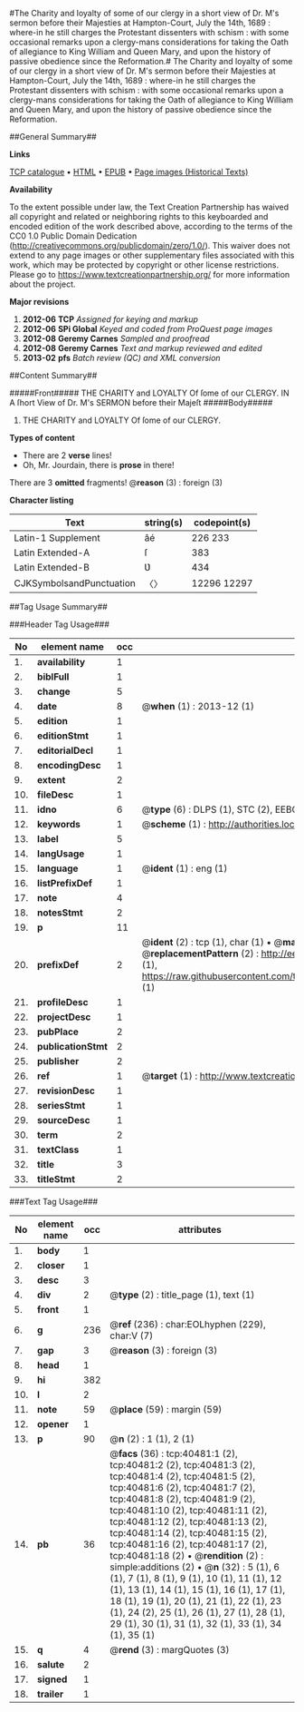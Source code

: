 #The Charity and loyalty of some of our clergy in a short view of Dr. M's sermon before their Majesties at Hampton-Court, July the 14th, 1689 : where-in he still charges the Protestant dissenters with schism : with some occasional remarks upon a clergy-mans considerations for taking the Oath of allegiance to King William and Queen Mary, and upon the history of passive obedience since the Reformation.#
The Charity and loyalty of some of our clergy in a short view of Dr. M's sermon before their Majesties at Hampton-Court, July the 14th, 1689 : where-in he still charges the Protestant dissenters with schism : with some occasional remarks upon a clergy-mans considerations for taking the Oath of allegiance to King William and Queen Mary, and upon the history of passive obedience since the Reformation.

##General Summary##

**Links**

[TCP catalogue](http://www.ota.ox.ac.uk/tcp/)  • 
[HTML](http://tei.it.ox.ac.uk/tcp/Texts-HTML/free/A31/A31766.html)  • 
[EPUB](http://tei.it.ox.ac.uk/tcp/Texts-EPUB/free/A31/A31766.epub) • 
[Page images (Historical Texts)](https://historicaltexts.jisc.ac.uk/eebo-07922678e)

**Availability**

To the extent possible under law, the Text Creation Partnership has waived all copyright and related or neighboring rights to this keyboarded and encoded edition of the work described above, according to the terms of the CC0 1.0 Public Domain Dedication (http://creativecommons.org/publicdomain/zero/1.0/). This waiver does not extend to any page images or other supplementary files associated with this work, which may be protected by copyright or other license restrictions. Please go to https://www.textcreationpartnership.org/ for more information about the project.

**Major revisions**

1. __2012-06__ __TCP__ *Assigned for keying and markup*
1. __2012-06__ __SPi Global__ *Keyed and coded from ProQuest page images*
1. __2012-08__ __Geremy Carnes__ *Sampled and proofread*
1. __2012-08__ __Geremy Carnes__ *Text and markup reviewed and edited*
1. __2013-02__ __pfs__ *Batch review (QC) and XML conversion*

##Content Summary##

#####Front#####
THE CHARITY and LOYALTY Of ſome of our CLERGY. IN A ſhort View of Dr. M's SERMON before their Majeſt
#####Body#####

1. THE CHARITY and LOYALTY Of ſome of our CLERGY.

**Types of content**

  * There are 2 **verse** lines!
  * Oh, Mr. Jourdain, there is **prose** in there!

There are 3 **omitted** fragments! 
 @__reason__ (3) : foreign (3)

**Character listing**


|Text|string(s)|codepoint(s)|
|---|---|---|
|Latin-1 Supplement|âé|226 233|
|Latin Extended-A|ſ|383|
|Latin Extended-B|Ʋ|434|
|CJKSymbolsandPunctuation|〈〉|12296 12297|

##Tag Usage Summary##

###Header Tag Usage###

|No|element name|occ|attributes|
|---|---|---|---|
|1.|__availability__|1||
|2.|__biblFull__|1||
|3.|__change__|5||
|4.|__date__|8| @__when__ (1) : 2013-12 (1)|
|5.|__edition__|1||
|6.|__editionStmt__|1||
|7.|__editorialDecl__|1||
|8.|__encodingDesc__|1||
|9.|__extent__|2||
|10.|__fileDesc__|1||
|11.|__idno__|6| @__type__ (6) : DLPS (1), STC (2), EEBO-CITATION (1), OCLC (1), VID (1)|
|12.|__keywords__|1| @__scheme__ (1) : http://authorities.loc.gov/ (1)|
|13.|__label__|5||
|14.|__langUsage__|1||
|15.|__language__|1| @__ident__ (1) : eng (1)|
|16.|__listPrefixDef__|1||
|17.|__note__|4||
|18.|__notesStmt__|2||
|19.|__p__|11||
|20.|__prefixDef__|2| @__ident__ (2) : tcp (1), char (1)  •  @__matchPattern__ (2) : ([0-9\-]+):([0-9IVX]+) (1), (.+) (1)  •  @__replacementPattern__ (2) : http://eebo.chadwyck.com/downloadtiff?vid=$1&page=$2 (1), https://raw.githubusercontent.com/textcreationpartnership/Texts/master/tcpchars.xml#$1 (1)|
|21.|__profileDesc__|1||
|22.|__projectDesc__|1||
|23.|__pubPlace__|2||
|24.|__publicationStmt__|2||
|25.|__publisher__|2||
|26.|__ref__|1| @__target__ (1) : http://www.textcreationpartnership.org/docs/. (1)|
|27.|__revisionDesc__|1||
|28.|__seriesStmt__|1||
|29.|__sourceDesc__|1||
|30.|__term__|2||
|31.|__textClass__|1||
|32.|__title__|3||
|33.|__titleStmt__|2||


###Text Tag Usage###

|No|element name|occ|attributes|
|---|---|---|---|
|1.|__body__|1||
|2.|__closer__|1||
|3.|__desc__|3||
|4.|__div__|2| @__type__ (2) : title_page (1), text (1)|
|5.|__front__|1||
|6.|__g__|236| @__ref__ (236) : char:EOLhyphen (229), char:V (7)|
|7.|__gap__|3| @__reason__ (3) : foreign (3)|
|8.|__head__|1||
|9.|__hi__|382||
|10.|__l__|2||
|11.|__note__|59| @__place__ (59) : margin (59)|
|12.|__opener__|1||
|13.|__p__|90| @__n__ (2) : 1 (1), 2 (1)|
|14.|__pb__|36| @__facs__ (36) : tcp:40481:1 (2), tcp:40481:2 (2), tcp:40481:3 (2), tcp:40481:4 (2), tcp:40481:5 (2), tcp:40481:6 (2), tcp:40481:7 (2), tcp:40481:8 (2), tcp:40481:9 (2), tcp:40481:10 (2), tcp:40481:11 (2), tcp:40481:12 (2), tcp:40481:13 (2), tcp:40481:14 (2), tcp:40481:15 (2), tcp:40481:16 (2), tcp:40481:17 (2), tcp:40481:18 (2)  •  @__rendition__ (2) : simple:additions (2)  •  @__n__ (32) : 5 (1), 6 (1), 7 (1), 8 (1), 9 (1), 10 (1), 11 (1), 12 (1), 13 (1), 14 (1), 15 (1), 16 (1), 17 (1), 18 (1), 19 (1), 20 (1), 21 (1), 22 (1), 23 (1), 24 (2), 25 (1), 26 (1), 27 (1), 28 (1), 29 (1), 30 (1), 31 (1), 32 (1), 33 (1), 34 (1), 35 (1)|
|15.|__q__|4| @__rend__ (3) : margQuotes (3)|
|16.|__salute__|2||
|17.|__signed__|1||
|18.|__trailer__|1||
